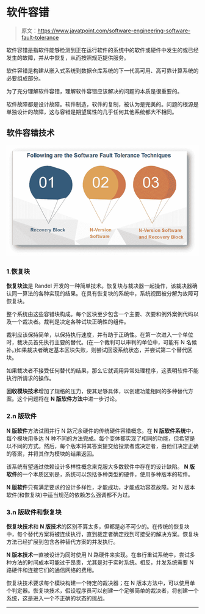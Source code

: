 # 软件容错

> 原文：<https://www.javatpoint.com/software-engineering-software-fault-tolerance>

软件容错是指软件能够检测到正在运行软件的系统中的软件或硬件中发生的或已经发生的故障，并从中恢复，从而按照规范提供服务。

软件容错是构建从嵌入式系统到数据仓库系统的下一代高可用、高可靠计算系统的必要组成部分。

为了充分理解软件容错，理解软件容错应该解决的问题的本质是很重要的。

软件故障都是设计故障。软件制造，软件的复制，被认为是完美的。问题的根源是单独设计的故障，这与容错是期望属性的几乎任何其他系统都大不相同。

## 软件容错技术

![Software Fault Tolerance](img/438b6c111cb55ebc9b31493a71c2a959.png)

### 1.恢复块

**恢复块法**是 Randel 开发的一种简单技术。恢复块与裁决器一起操作，该裁决器确认同一算法的各种实现的结果。在具有恢复块的系统中，系统视图被分解为故障可恢复块。

整个系统由这些容错块构成。每个区块至少包含一个主要、次要和例外案例代码以及一个裁决者。裁判是决定各种试块正确性的组件。

裁判应该保持简单，以保持执行速度，并有助于正确性。在第一次进入一个单位时，裁决员首先执行主要的替代。(在一个裁判可以审判的单位中，可能有 N 名候补。)如果裁决者确定基本区块失败，则尝试回滚系统状态，并尝试第二个替代区块。

如果裁决者不接受任何替代的结果，那么它就调用异常处理程序，这表明软件不能执行所请求的操作。

**回收模块技术**增加了规格的压力，使其足够具体，以创建功能相同的多种替代方案。这个问题将在 **N 版软件方法**中进一步讨论。

### 2.n 版软件

**N 版软件**方法试图并行 N 路冗余硬件的传统硬件容错概念。在 **N 版软件系统**中，每个模块用多达 N 种不同的方法完成。每个变体都实现了相同的功能，但希望是以不同的方式。然后，每个版本将其答案提交给投票者或决定者，由他们决定正确的答案，并将其作为模块的结果返回。

该系统有望通过依赖设计多样性概念来克服大多数软件中存在的设计缺陷。 **N 版软件**的一个本质区别是，系统可以包括多种类型的硬件，使用多种版本的软件。

**N 版软件**只有满足要求的设计多样性，才能成功，才能成功容忍故障。对 N 版本软件(和恢复块)中适当规范的依赖怎么强调都不为过。

### 3.n 版软件和恢复块

**恢复块技术**和 **N 版技术**的区别不算太多，但都是必不可少的。在传统的恢复块中，每个替代方案将被连续执行，直到裁定者确定找到可接受的解决方案。恢复块方法已经扩展到包含各种替代方案的并发执行。

**N 版本技术**一直被设计为同时使用 N 路硬件来实现。在串行重试系统中，尝试多种方法的时间成本可能过于昂贵，尤其是对于实时系统。相反，并发系统需要 N 路硬件和连接它们的通信网络的费用。

恢复块技术要求每个模块构建一个特定的裁决器；在 N 版本方法中，可以使用单个判定器。恢复块技术，假设程序员可以创建一个足够简单的裁决者，将创建一个系统，这是进入一个不正确的状态的挑战。

* * *